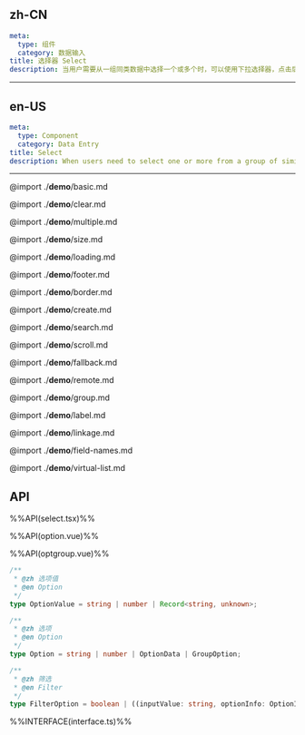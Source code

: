 ## zh-CN

```yaml
meta:
  type: 组件
  category: 数据输入
title: 选择器 Select
description: 当用户需要从一组同类数据中选择一个或多个时，可以使用下拉选择器，点击后选择对应项。
```

---

## en-US

```yaml
meta:
  type: Component
  category: Data Entry
title: Select
description: When users need to select one or more from a group of similar data, they can use the drop-down selector, click and select the corresponding item.
```

---

@import ./__demo__/basic.md

@import ./__demo__/clear.md

@import ./__demo__/multiple.md

@import ./__demo__/size.md

@import ./__demo__/loading.md

@import ./__demo__/footer.md

@import ./__demo__/border.md

@import ./__demo__/create.md

@import ./__demo__/search.md

@import ./__demo__/scroll.md

@import ./__demo__/fallback.md

@import ./__demo__/remote.md

@import ./__demo__/group.md

@import ./__demo__/label.md

@import ./__demo__/linkage.md

@import ./__demo__/field-names.md

@import ./__demo__/virtual-list.md

## API

%%API(select.tsx)%%

%%API(option.vue)%%

%%API(optgroup.vue)%%

```ts
/**
 * @zh 选项值
 * @en Option
 */
type OptionValue = string | number | Record<string, unknown>;

/**
 * @zh 选项
 * @en Option
 */
type Option = string | number | OptionData | GroupOption;

/**
 * @zh 筛选
 * @en Filter
 */
type FilterOption = boolean | ((inputValue: string, optionInfo: OptionInfo) => boolean);
```

%%INTERFACE(interface.ts)%%
